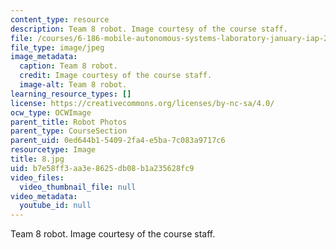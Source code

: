 ```yaml
---
content_type: resource
description: Team 8 robot. Image courtesy of the course staff.
file: /courses/6-186-mobile-autonomous-systems-laboratory-january-iap-2005/b7e58ff3aa3e8625db08b1a235628fc9_8.jpg
file_type: image/jpeg
image_metadata:
  caption: Team 8 robot.
  credit: Image courtesy of the course staff.
  image-alt: Team 8 robot.
learning_resource_types: []
license: https://creativecommons.org/licenses/by-nc-sa/4.0/
ocw_type: OCWImage
parent_title: Robot Photos
parent_type: CourseSection
parent_uid: 0ed644b1-5409-2fa4-e5ba-7c083a9717c6
resourcetype: Image
title: 8.jpg
uid: b7e58ff3-aa3e-8625-db08-b1a235628fc9
video_files:
  video_thumbnail_file: null
video_metadata:
  youtube_id: null
---
```

Team 8 robot. Image courtesy of the course staff.